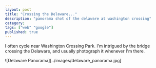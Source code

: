 ```yaml
---
layout: post
title: "Crossing the Delaware..."
description: "panorama shot of the delaware at washington crossing"
category: 
tags: ["web" "google"]
published: true
---
```


I often cycle near Washington Crossing Park. I'm intrigued by the bridge crossing the Delaware, and usually photograph it whenever I'm there. 

![Delaware Panorama][../images/delaware_panorama.jpg]